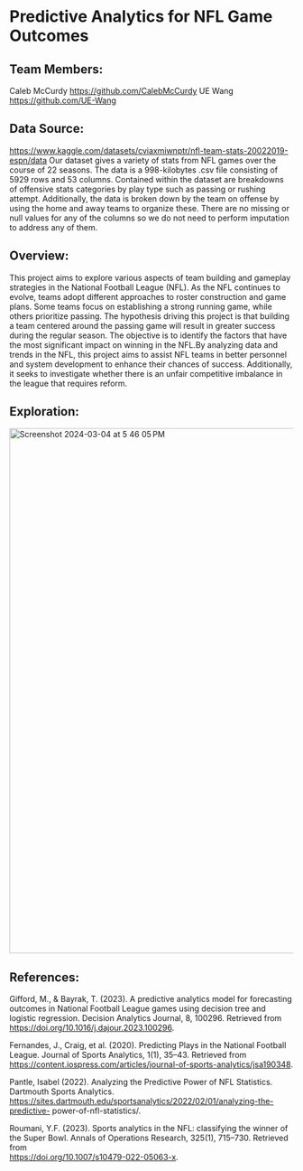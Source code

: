 # Predictive Analytics for NFL Game Outcomes


## Team Members:

Caleb McCurdy  https://github.com/CalebMcCurdy
UE Wang  https://github.com/UE-Wang

## Data Source:

https://www.kaggle.com/datasets/cviaxmiwnptr/nfl-team-stats-20022019-espn/data
Our dataset gives a variety of stats from NFL games over the course of 22 seasons. The data is a 998-kilobytes .csv file consisting of 5929 rows and 53 columns. Contained within the dataset are breakdowns of offensive stats categories by play type such as passing or rushing attempt. Additionally, the data is broken down by the team on offense by using the home and away teams to organize these. There are no missing or null values for any of the columns so we do not need to perform imputation to address any of them. 


## Overview:

This project aims to explore various aspects of team building and gameplay strategies in the National Football League (NFL). As the NFL continues to evolve, teams adopt different approaches to roster construction and game plans. Some teams focus on establishing a strong running game, while others prioritize passing. The hypothesis driving this project is that building a team centered around the passing game will result in greater success during the regular season. The objective is to identify the factors that have the most significant impact on winning in the NFL.By analyzing data and trends in the NFL, this project aims to assist NFL teams in better personnel and system development to enhance their chances of success. Additionally, it seeks to investigate whether there is an unfair competitive imbalance in the league that requires reform.

## Exploration:

<img width="930" alt="Screenshot 2024-03-04 at 5 46 05 PM" src="https://github.com/UE-Wang/MSADS599-Capstone-Project/assets/108497911/d0cd9824-ed73-4288-8af7-c7c221cf1515">


## References:

Gifford, M., & Bayrak, T. (2023). A predictive analytics model for forecasting outcomes in 		National Football League games using decision tree and logistic regression. Decision 		Analytics Journal, 8, 100296. Retrieved from 						
https://doi.org/10.1016/j.dajour.2023.100296.

Fernandes, J., Craig, et al. (2020). Predicting Plays in the National Football League. Journal of 		Sports Analytics, 1(1), 35–43. Retrieved from 							https://content.iospress.com/articles/journal-of-sports-analytics/jsa190348.

Pantle, Isabel (2022). Analyzing the Predictive Power of NFL Statistics. Dartmouth Sports 		Analytics. https://sites.dartmouth.edu/sportsanalytics/2022/02/01/analyzing-the-predictive- 	power-of-nfl-statistics/.

Roumani, Y.F. (2023). Sports analytics in the NFL: classifying the winner of the Super Bowl. 		Annals of Operations Research, 325(1), 715–730. Retrieved from 			
https://doi.org/10.1007/s10479-022-05063-x.




